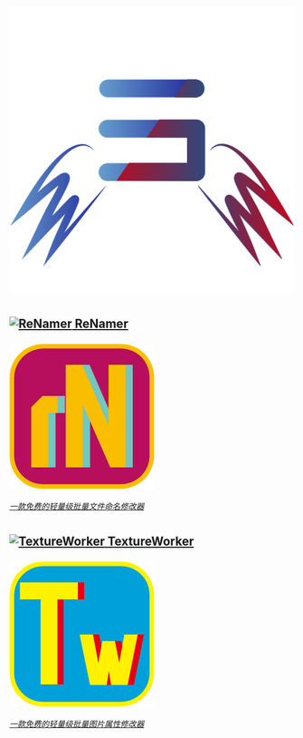 ![me](icon.png)

#

## [![ReNamer](ReNamer.ico) ReNamer](https://pmzeroskyline.github.io/ReNamer/)

### [![TextureWorker](ReNamer.png)](https://pmzeroskyline.github.io/ReNamer/)

 [*一款免费的轻量级批量文件命名修改器* ](https://pmzeroskyline.github.io/ReNamer/)

#

## [![TextureWorker](TextureWorker.ico) TextureWorker](https://pmzeroskyline.github.io/TextureWorker/)

### [![TextureWorker](TextureWorker.png)](https://pmzeroskyline.github.io/TextureWorker/)

[*一款免费的轻量级批量图片属性修改器*](https://pmzeroskyline.github.io/TextureWorker/)
